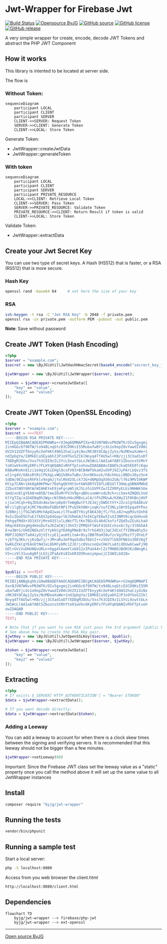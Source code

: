 # Jwt-Wrapper for Firebase Jwt

[![Build Status](https://github.com/byjg/php-jwt-wrapper/actions/workflows/phpunit.yml/badge.svg?branch=master)](https://github.com/byjg/php-jwt-wrapper/actions/workflows/phpunit.yml)
[![Opensource ByJG](https://img.shields.io/badge/opensource-byjg-success.svg)](http://opensource.byjg.com)
[![GitHub source](https://img.shields.io/badge/Github-source-informational?logo=github)](https://github.com/byjg/php-jwt-wrapper/)
[![GitHub license](https://img.shields.io/github/license/byjg/php-jwt-wrapper.svg)](https://opensource.byjg.com/opensource/licensing.html)
[![GitHub release](https://img.shields.io/github/release/byjg/php-jwt-wrapper.svg)](https://github.com/byjg/php-jwt-wrapper/releases/)

A very simple wrapper for create, encode, decode JWT Tokens and abstract the PHP JWT Component

## How it works

This library is intented to be located at server side.

The flow is

### Without Token:

```mermaid
sequenceDiagram
    participant LOCAL
    participant CLIENT
    participant SERVER
    CLIENT->>SERVER: Request Token
    SERVER->>CLIENT: Generate Token
    CLIENT->>LOCAL: Store Token
```

Generate Token:
 * JwtWrapper::createJwtData
 * JwtWrapper::generateToken


### With token

```mermaid
sequenceDiagram
    participant LOCAL
    participant CLIENT
    participant SERVER
    participant PRIVATE_RESOURCE
    LOCAL->>CLIENT: Retrieve Local Token
    CLIENT->>SERVER: Pass Token
    SERVER->>PRIVATE_RESOURCE: Validate Token
    PRIVATE_RESOURCE->>CLIENT: Return Result if token is valid
    CLIENT->>LOCAL: Store Token
```

Validate Token:
 * JwtWrapper::extractData

## Create your Jwt Secret Key

You can use two type of secret keys. A Hash (HS512) that is faster, or a RSA (RS512) that is more secure.

### Hash Key

```bash
openssl rand -base64 64     # set here the size of your key
```

### RSA

```bash
ssh-keygen -t rsa -C "Jwt RSA Key" -b 2048 -f private.pem
openssl rsa -in private.pem -outform PEM -pubout -out public.pem
```

**Note**: Save without password

## Create JWT Token (Hash Encoding)

```php
<?php
$server = "example.com";
$secret = new \ByJG\Util\JwtHashHmacSecret(base64_encode("secrect_key_for_test"));

$jwtWrapper = new \ByJG\Util\JwtWrapper($server, $secret);

$token = $jwtWrapper->createJwtData([
    "key" => "value",
    "key2" => "value2"
]);
```

## Create JWT Token (OpenSSL Encoding)

```php
<?php
$server = "example.com";
$secret = <<<TEXT
-----BEGIN RSA PRIVATE KEY-----
MIIEpQIBAAKCAQEA5PMdWRa+rUJmg6QMNAPIXa+BJVN7W0vxPN3WTK/OIv5gxgmj
2inHGGc6f90TW/to948LnqGtcD3CD9KsI55MubafwBYjcds1o9opZ0vYwwdIV80c
OVZX1IUZFTbnyyKcXeFmKt49A52haCiy4iNxcRK38tOCApjZySx/NzMDeaXuWe+1
nd3pbgYa/I8MkECa5EyabhZJPJo9fGoSZIklNnyq4TfAUSwl+KN/zjj3CXad1oDT
7XDDgMJDUu/Vxs7h3CQI9zILSYcL9zwttbLnJW1WcLlAAIaAfABtSZboznsStMnY
to01wVknXKyERFs7FLHYqKQANIvRhFTptsehowIDAQABAoIBAEkJkaQ5EE0fcKqw
K8BwMHxKn81zi1e9q1C6iEHgl8csFV03+BCB4WTUkaH2udVPJ9ZJyPArLbQvz3fS
wl1+g4V/UAksRtRslPkXgLvWQ2k8KoTwBv/3nn9Kkozk/h8chHuii0BDs30yzSn4
SdDAc9EZopsRhFklv9xgmJjYalRk02OLck73G+d6MpDqX56o2UA/lf6i9MV19KWP
HYip7CAN+i6k8gA0KPHwr76ehgQ6YHtSntkWS8RfVI8fLUB1UlT3HmLgUBNXMWkQ
ZZbvXtNOt6NtW/WIAHEYeE9jmFgrpW5jKJSLn5iGVPFZwJIZXRPyELEs9NHWkS6e
GmdzxnECgYEA8+m05B/tmeZOuMrPVJV9g+aBDcuxmW+sdLRch+ccSmx4ZNQOLVoU
klYgTZq/a1O4ENq0h2WgccNlRHdcH4sXMBvLalA/tFhZMUuA/KXWyZ1F0hBnjHVF
cj1alHCqh+9qJDGdn4mxSmrp8p0rfeWgBwlFtJEJmjjDWDCtVY+JZcsCgYEA8EuV
WF/ilgDjgC4jMCYNuO0oFGBbtNP17PuU3kh8W+joqK/nufZ3NLy1WrDIpqa9YPex
328Nnjljf5GJWSdMchAp82waLzl7FaaBTY0iyFAK4J0jfC/fVLx82+wpM3utDnh8
9x5iIboO5U7uEJ7k8X2p64GoprlKJSRmGAJ7eIkCgYEAw5IsXI3NMY0cqcbUHvoO
PehgqfMdX+3O1XSYjM+eO35lulLdWzfTLtKn7BGcUi46dCkofzfZQd5uIEukLhaU
bRqcK45UxgHg4kmsDufaJKZaCWjl3hVZrZPMQSFlWsF41bSCshzxbr3y/3lOGhA4
E+w3W+S/Uk0ZNGkzUltYy6kCgYEA0gRNeBr9z7rhG4O3j3qC3dCxCfYZ0Na8hy5v
M0PJJQ9QYTa04iyOjVItcyE1jaoHtLtoA+9syJBB7RoHIBufzcVg1Pbzf7jOYeLP
+jbTYp3Kk/vjKsQwfj/rJM+oRu3eF9qo5dbxT6btI++zVGV7lbEOFN6Sx30EV6gT
bwKkZXkCgYEAnEtN43xL8bRFybMc1ZJErjc0VocnoQxCHm7LuAtLOEUw6CwwFj9Q
GOl+GViVuDHUNQvURLn+6gg4tAemYlob912xIPaU44+lZzTMHBOJBGMJKi8WogKi
V5+cz9l31uuAgNfjL63jZPaAzKs8Zx6R3O5RuezympwijCIGWILbO2Q=
-----END RSA PRIVATE KEY-----
TEXT;
          
$public = <<<TEXT
-----BEGIN PUBLIC KEY-----
MIIBIjANBgkqhkiG9w0BAQEFAAOCAQ8AMIIBCgKCAQEA5PMdWRa+rUJmg6QMNAPI
Xa+BJVN7W0vxPN3WTK/OIv5gxgmj2inHGGc6f90TW/to948LnqGtcD3CD9KsI55M
ubafwBYjcds1o9opZ0vYwwdIV80cOVZX1IUZFTbnyyKcXeFmKt49A52haCiy4iNx
cRK38tOCApjZySx/NzMDeaXuWe+1nd3pbgYa/I8MkECa5EyabhZJPJo9fGoSZIkl
Nnyq4TfAUSwl+KN/zjj3CXad1oDT7XDDgMJDUu/Vxs7h3CQI9zILSYcL9zwttbLn
JW1WcLlAAIaAfABtSZboznsStMnYto01wVknXKyERFs7FLHYqKQANIvRhFTptseh
owIDAQAB
-----END PUBLIC KEY-----
TEXT;

# Note that if you want to use RSA just pass the 3rd argument (public key)
# See above how to create the RSA Key pair.
$jwtKey = new \ByJG\Util\JwtOpenSSLKey($secret, $public);
$jwtWrapper = new \ByJG\Util\JwtWrapper($server, $jwtKey);

$token = $jwtWrapper->createJwtData([
    "key" => "value",
    "key2" => "value2"
]);
```

## Extracting

```php
<?php
# If exists $_SERVER['HTTP_AUTHENTICATION'] = "Bearer $TOKEN"
$data = $jwtWrapper->extractData();

# If you want decode directly:
$data = $jwtWrapper->extractData($token);
```

### Adding a Leeway

You can add a leeway to account for when there is a clock skew times between
the signing and verifying servers. It is recommended that this leeway should
not be bigger than a few minutes.

```php
$jwtWrapper->setLeeway(60)
```

Important: Since the Firebase JWT class set the leeway value as a "static" property
once you call the method above it will set up the same value to all JwtWrapper instances

## Install

```bash
composer require "byjg/jwt-wrapper"
```

## Running the tests

```bash
vendor/bin/phpunit
```

## Running a sample test

Start a local server:

```bash
php -S localhost:8080
```

Access from you web browser the client.html

```bash
http://localhost:8080/client.html
```

## Dependencies

```mermaid  
flowchart TD  
    byjg/jwt-wrapper --> firebase/php-jwt
    byjg/jwt-wrapper --> ext-openssl
```

----  
[Open source ByJG](http://opensource.byjg.com)

